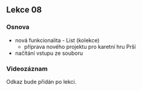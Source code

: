 Lekce 08
----------------

### Osnova

- nová funkcionalita - List (kolekce)
	- příprava nového projektu pro karetní hru Prší
- načítání vstupu ze souboru

### Videozáznam

Odkaz bude přidán po lekci.
